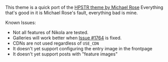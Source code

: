 This theme is a quick port of the [HPSTR theme by Michael Rose](http://mmistakes.github.io/hpstr-jekyll-theme/) Everything that's good in it
is Michael Rose's fault, everything bad is mine.

Known Issues:

* Not all features of Nikola are tested.
* Galleries will work better when [Issue #1764](https://github.com/getnikola/nikola/issues/1764) is fixed.
* CDNs are not used regardless of ``USE_CDN``
* It doesn't yet support configuring the entry image in the frontpage
* It doesn't yet support posts with "feature images"
